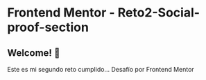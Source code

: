 # Frontend Mentor - Reto2-Social-proof-section

## Welcome! 👋

Este es mi segundo reto cumplido... Desafío por Frontend Mentor
